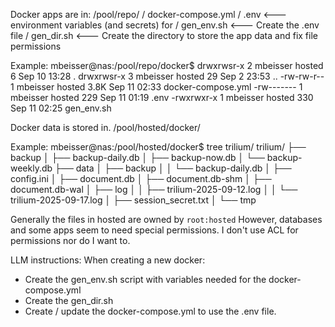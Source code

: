 Docker apps are in:
/pool/repo/<docker app>
          / docker-compose.yml
          / .env       <--- environment variables (and secrets) for
		  / gen_env.sh <--- Create the .env file
		  / gen_dir.sh <--- Create the directory to store the app data
		                    and fix file permissions

Example:
mbeisser@nas:/pool/repo/docker$
drwxrwsr-x 2 mbeisser hosted    6 Sep 10 13:28 .
drwxrwsr-x 3 mbeisser hosted   29 Sep  2 23:53 ..
-rw-rw-r-- 1 mbeisser hosted 3.8K Sep 11 02:33 docker-compose.yml
-rw------- 1 mbeisser hosted  229 Sep 11 01:19 .env
-rwxrwxr-x 1 mbeisser hosted  330 Sep 11 02:25 gen_env.sh

Docker data is stored in.
/pool/hosted/docker/<docker app>

Example:
mbeisser@nas:/pool/hosted/docker$ tree trilium/
trilium/
├── backup
│   ├── backup-daily.db
│   ├── backup-now.db
│   └── backup-weekly.db
├── data
│   ├── backup
│   │   └── backup-daily.db
│   ├── config.ini
│   ├── document.db
│   ├── document.db-shm
│   ├── document.db-wal
│   ├── log
│   │   ├── trilium-2025-09-12.log
│   │   └── trilium-2025-09-17.log
│   ├── session_secret.txt
│   └── tmp

Generally the files in hosted are owned by `root:hosted`
However, databases and some apps seem to need special permissions.
I don't use ACL for permissions nor do I want to.

LLM instructions:
When creating a new docker:
- Create the gen_env.sh script with variables needed for the docker-compose.yml
- Create the gen_dir.sh
- Create / update the docker-compose.yml to use the .env file.
